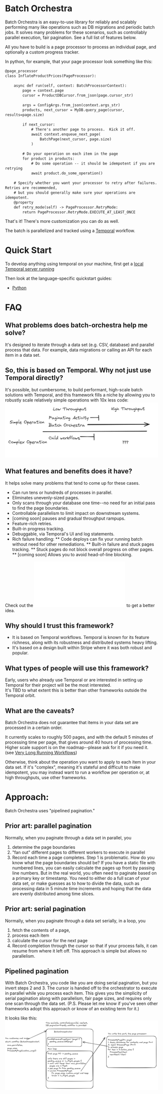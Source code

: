 # Batch Orchestra

Batch Orchestra is an easy-to-use library for reliably and scalably performing many like operations such as DB migrations and periodic batch jobs.
It solves many problems for these scenarios, such as controllably parallel execution, fair pagination.  See a full list of features below.

All you have to build is a page processor to process an individual page, and optionally a custom progress tracker.

In python, for example, that your page processor look something like this:

    @page_processor
    class InflateProductPrices(PageProcessor):

        async def run(self, context: BatchProcessorContext):
            page = context.page
            cursor = ProductDBCursor.from_json(page.cursor_str)

            args = ConfigArgs.from_json(context.args_str)
            products, next_cursor = MyDB.query_page(cursor, results=page.size)

            if next_cursor:
                # There's another page to process.  Kick it off.
                await context.enqueue_next_page(
                    BatchPage(next_cursor, page.size)
                )

            # Do your operation on each item in the page
            for product in products:
                # Do some operation -- it should be idempotent if you are retrying
                await product.do_some_operation()

        # Specify whether you want your processor to retry after failures.  Retries are recommended,
        # but you should generally make sure your operations are idempotent.
        @property
        def retry_mode(self) -> PageProcessor.RetryMode:
            return PageProcessor.RetryMode.EXECUTE_AT_LEAST_ONCE

That's it!  There's more customization you can do as well.

The batch is parallelized and tracked using a [Temporal](https://temporal.io) workflow.


# Quick Start

To develop anything using temporal on your machine, first get a [local Temporal server running](https://docs.temporal.io/application-development/foundations#run-a-development-cluster)

Then look at the language-specific quickstart guides:

* [Python](./python/README.md)

# FAQ
## What problems does batch-orchestra help me solve?
It's designed to iterate through a data set (e.g. CSV, database) and parallel process that data.
For example, data migrations or calling an API for each item in a data set.

## So, this is based on Temporal.  Why not just use Temporal directly?
It's possible, but cumbersome, to build performant, high-scale batch solutions with Temporal, and this framework fills a niche by allowing you to 
robustly scale relatively simple operations with 10x less code:
![Alt text](batch-orchestra-scale.png "Scale Diagram")

## What features and benefits does it have?
It helps solve many problems that tend to come up for these cases.
* Can run tens or hundreds of processes in parallel.
* Eliminates unevenly-sized pages.
* Only scans through your database one time--no need for an initial pass to find the page boundaries.
* Controllable parallelism to limit impact on downstream systems.
* [coming soon] pauses and gradual throughput rampups.
* Feature-rich retries.
* Built-in progress tracking.
* Debuggable, via Temporal's UI and log statements.
* Rich failure handling:
** Code deploys can fix your running batch without need for other remediations.
** Built-in failure and stuck pages tracking.
** Stuck pages do not block overall progress on other pages.
** [coming soon] Allows you to avoid head-of-line blocking.

Check out the ![samples](./python/samples/README.md) to get a better idea.

## Why should I trust this framework?
* It is based on Temporal workflows.  Temporal is known for its feature richness, along with its robustness and distributed systems heavy lifting.
* It's based on a design built within Stripe where it was both robust and popular.

## What types of people will use this framework?
Early, users who already use Temporal or are interested in setting up Temporal for their project will be the most interested.  
It's TBD to what extent this is better than other frameworks outside the Temporal orbit.

## What are the caveats?
Batch Orchestra does not guarantee that items in your data set are processed in a certain order.

It currently scales to roughly 500 pages, and with the default 5 minutes of processing time per page, that gives around 40 hours of processing time.  
Higher scale support is on the roadmap--please ask for it if you need it.  (see [Very Long Running Workflows](https://temporal.io/blog/very-long-running-workflows))

Otherwise, think about the operation you want to apply to each item in your data set.
If it's "complex", meaning it's stateful and difficult to make idempotent, you may instead want to run a workflow per operation or, at high throughputs, use other frameworks.

# Approach:
Batch Orchestra uses "pipelined pagination."

## Prior art: parallel pagination
Normally, when you paginate through a data set in parallel, you 
1. determine the page boundaries
2. "fan out" different pages to different workers to execute in parallel
3. Record each time a page completes.
Step 1 is problematic.  How do you know what the page boundaries should be?  If you have a static file with numbered lines, you can easily calculate the pages up front by passing line numbers.  But in the real world, you often need to paginate based on a primary key or timestamp.  You need to either do a full scan of your data set, or make guesses as to how to divide the data, such as processing data in 5 minute time increments and hoping that the data are evenly distributed among time slices.

## Prior art: serial pagination
Normally, when you paginate through a data set serially, in a loop, you 
1. fetch the contents of a page, 
2. process each item
3. calculate the cursor for the next page
4. Record completion through the cursor so that if your process fails, it can resume from where it left off.
This approach is simple but allows no parallelism.

## Pipelined pagination
With Batch Orchestra, you code like you are doing serial pagination, but you invert steps 2 and 3.  The cursor is handed off to the orchestrator to execute in parallel while you process each item.
This gives you the simplicity of serial pagination along with parallelism, fair page sizes, and requires only one scan through the data set.
(P.S. Please let me know if you've seen other frameworks adopt this approach or know of an existing term for it.)

It looks like this:
![Alt text](architecture_diagram.png "Architecture Diagram") 

